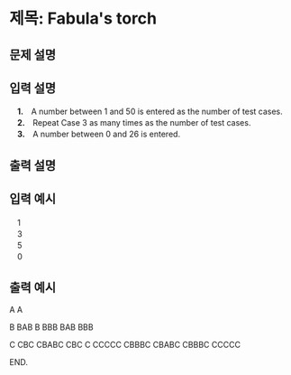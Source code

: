 # 제목: Fabula's torch

## 문제 설명




## 입력 설명
　**1.**　A number between 1 and 50 is entered as the number of test cases.<br>
　**2.**　Repeat Case 3 as many times as the number of test cases.<br>
　**3.**　A number between 0 and 26 is entered.<br>

## 출력 설명



## 입력 예시
　1<br>
　3<br>
　5<br>
　0<br>

## 출력 예시
A
A

 B
BAB
 B
BBB
BAB
BBB

  C
 CBC
CBABC
 CBC
  C
CCCCC
CBBBC
CBABC
CBBBC
CCCCC

END.
